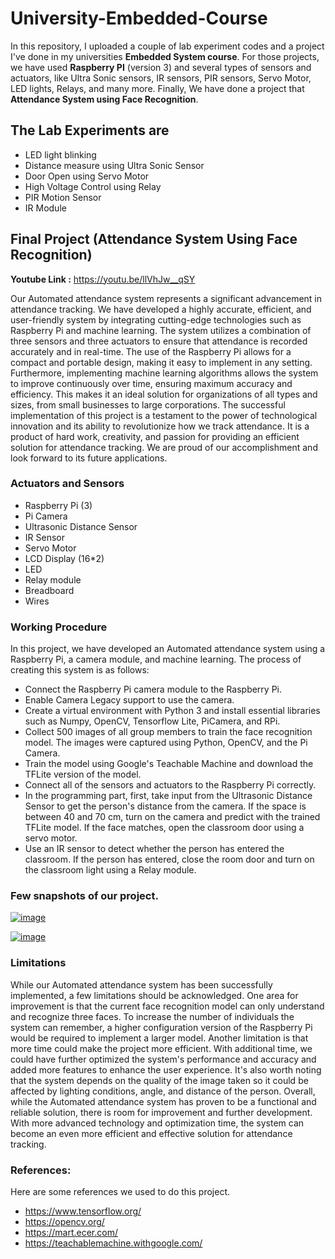 # University-Embedded-Course
In this repository, I uploaded a couple of lab experiment codes and a project I've done in my universities **Embedded System course**. For those projects, we have used **Raspberry PI** (version 3) and several types of sensors and actuators, like Ultra Sonic sensors, IR sensors, PIR sensors, Servo Motor, LED lights, Relays, and many more. Finally, We have done a project that **Attendance System using Face Recognition**. 


## The Lab Experiments are  
- LED light blinking
- Distance measure using Ultra Sonic Sensor
- Door Open using Servo Motor
- High Voltage Control using Relay
- PIR Motion Sensor
- IR Module

## Final Project (Attendance System Using Face Recognition)
**Youtube Link :** https://youtu.be/llVhJw__qSY

Our Automated attendance system represents a significant advancement in attendance tracking. We have developed a highly accurate, efficient, and user-friendly system by integrating cutting-edge technologies such as Raspberry Pi and machine learning. The system utilizes a combination of three sensors and three actuators to ensure that attendance is recorded accurately and in real-time. The use of the Raspberry Pi allows for a compact and portable design, making it easy to implement in any setting. Furthermore, implementing machine learning algorithms allows the system to improve continuously over time, ensuring maximum accuracy and efficiency. This makes it an ideal solution for organizations of all types and sizes, from small businesses to large corporations. The successful implementation of this project is a testament to the power of technological innovation and its ability to revolutionize how we track attendance. It is a product of hard work, creativity, and passion for providing an efficient solution for attendance tracking. We are proud of our accomplishment and look forward to its future applications.

### Actuators and Sensors
- Raspberry Pi (3)
- Pi Camera
- Ultrasonic Distance Sensor
- IR Sensor
- Servo Motor
- LCD Display (16*2)
- LED
- Relay module
- Breadboard
- Wires

### Working Procedure

In this project, we have developed an Automated attendance system using a Raspberry Pi, a camera module, and machine learning. The process of creating this system is as follows:
- Connect the Raspberry Pi camera module to the Raspberry Pi.
- Enable Camera Legacy support to use the camera.
- Create a virtual environment with Python 3 and install essential libraries such as Numpy, OpenCV, Tensorflow Lite, PiCamera, and RPi.
- Collect 500 images of all group members to train the face recognition model. The images were captured using Python, OpenCV, and the Pi Camera.
- Train the model using Google's Teachable Machine and download the TFLite version of the model.
- Connect all of the sensors and actuators to the Raspberry Pi correctly.
- In the programming part, first, take input from the Ultrasonic Distance Sensor to get the person's distance from the camera. If the space is between 40 and 70 cm, turn on the camera and predict with the trained TFLite model. If the face matches, open the classroom door using a servo motor.
- Use an IR sensor to detect whether the person has entered the classroom. If the person has entered, close the room door and turn on the classroom light using a Relay module.


### Few snapshots of our project. 

[![image](https://www.linkpicture.com/q/photo_২০২৩-০১-১২_১৯-৫৭-৫৮.jpg)](https://www.linkpicture.com/view.php?img=LPic63c24e7a13f521410797471)

[![image](https://www.linkpicture.com/q/photo_২০২৩-০১-১২_১৯-৫৭-৫৯.jpg)](https://www.linkpicture.com/view.php?img=LPic63c24ebcb52101475792211)


### Limitations
While our Automated attendance system has been successfully implemented, a few limitations should be acknowledged. One area for improvement is that the current face recognition model can only understand and recognize three faces. To increase the number of individuals the system can remember, a higher configuration version of the Raspberry Pi would be required to implement a larger model. Another limitation is that more time could make the project more efficient. With additional time, we could have further optimized the system's performance and accuracy and added more features to enhance the user experience. It's also worth noting that the system depends on the quality of the image taken so it could be affected by lighting conditions, angle, and distance of the person. Overall, while the Automated attendance system has proven to be a functional and reliable solution, there is room for improvement and further development. With more advanced technology and optimization time, the system can become an even more efficient and effective solution for attendance tracking.

### References:  
Here are some references we used to do this project.
- https://www.tensorflow.org/
- https://opencv.org/
- https://mart.ecer.com/
- https://teachablemachine.withgoogle.com/
